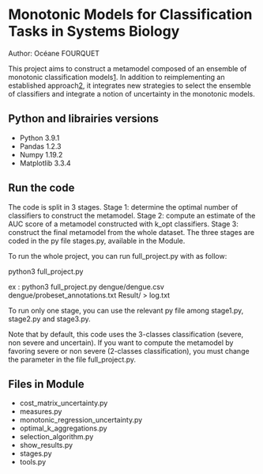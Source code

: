 # Monotonic Models for Classification Tasks in Systems Biology

Author: Océane FOURQUET

This project aims to construct a metamodel composed of an ensemble of monotonic classification models[1](https://link.springer.com/article/10.1007/s00453-012-9628-4). In addition to reimplementing an established approach[2](https://academic.oup.com/jid/article/217/11/1690/4911472?login=true), it integrates new strategies to select the ensemble of classifiers and integrate a notion of uncertainty in the monotonic models.

## Python and librairies versions
- Python 3.9.1
- Pandas 1.2.3
- Numpy 1.19.2
- Matplotlib 3.3.4

## Run the code
The code is split in 3 stages. Stage 1: determine the optimal number of classifiers to construct the metamodel. Stage 2: compute an estimate of the AUC score of a metamodel constructed with k_opt classifiers. Stage 3: construct the final metamodel from the whole dataset. The three stages are coded in the py file stages.py, available in the Module.

To run the whole project, you can run full\_project.py with as follow:

python3 full\_project.py <dataset> <probeset> <outpath>  

ex : python3 full\_project.py dengue/dengue.csv dengue/probeset_annotations.txt Result/ > log.txt

To run only one stage, you can use the relevant py file among stage1.py, stage2.py and stage3.py.

Note that by default, this code uses the 3-classes classification (severe, non severe and uncertain). If you want to compute the metamodel by favoring severe or non severe (2-classes classification), you must change the parameter in the file full\_project.py. 


## Files in Module
- cost\_matrix\_uncertainty.py
- measures.py
- monotonic\_regression\_uncertainty.py
- optimal\_k\_aggregations.py
- selection\_algorithm.py
- show\_results.py
- stages.py
- tools.py
